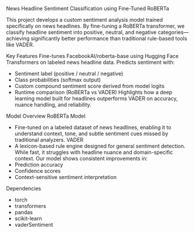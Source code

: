 News Headline Sentiment Classification using Fine-Tuned RoBERTa

This project develops a custom sentiment analysis model trained specifically on news headlines. By fine-tuning a RoBERTa transformer, we classify headline sentiment into positive, neutral, and negative categories—achieving significantly better performance than traditional rule-based tools like VADER.

Key Features
Fine-tunes FacebookAI/roberta-base using Hugging Face Transformers on labeled news headline data.
Predicts sentiment with:
- Sentiment label (positive / neutral / negative)
- Class probabilities (softmax output)
- Custom compound sentiment score derived from model logits
- Runtime comparison (RoBERTa vs VADER)
Highlights how a deep learning model built for headlines outperforms VADER on accuracy, nuance handling, and reliability.

Model Overview
RoBERTa Model
- Fine-tuned on a labeled dataset of news headlines, enabling it to understand context, tone, and subtle sentiment cues missed by traditional analyzers.
VADER
- A lexicon-based rule engine designed for general sentiment detection. While fast, it struggles with headline nuance and domain-specific context.
Our model shows consistent improvements in:
- Prediction accuracy
- Confidence scores
- Context-sensitive sentiment interpretation

Dependencies
- torch
- transformers
- pandas
- scikit-learn
- vaderSentiment

